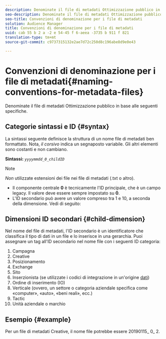 ```yaml
---
description: Denominate il file di metadati Ottimizzazione pubblico in base alle seguenti specifiche.
seo-description: Denominate il file di metadati Ottimizzazione pubblico in base alle seguenti specifiche.
seo-title: Convenzioni di denominazione per i file di metadati
solution: Audience Manager
title: Convenzioni di denominazione per i file di metadati
uuid: cab 55 b 2 a -2 e 54-45 f 6-aeea -3735 b 911 f 821
translation-type: tm+mt
source-git-commit: c9737315132e2ae7d72c250d8c196abe8d9e0e43

---
```



# Convenzioni di denominazione per i file di metadati{#naming-conventions-for-metadata-files}

Denominate il file di metadati Ottimizzazione pubblico in base alle seguenti specifiche.

## Categorie sintassi e ID {#syntax}

La sintassi seguente definisce la struttura di un nome file di metadati ben formattato. Nota, *il corsivo* indica un segnaposto variabile. Gli altri elementi sono costanti e non cambiano.

**Sintassi:** *`yyyymmdd_0_childID`*

>[!NOTE]
>
>*Non* utilizzate estensioni dei file nei file di metadati (.txt o altro).

<!--In the name syntax, you'll notice a parent ID variable. Don't confuse it with the parent ID used in the [metadata file contents](../../../reporting/audience-optimization-reports/metadata-files-intro/metadata-file-contents.md). These 2 variables seem similar, but they represent different things:-->

* Il componente centrale **0** è tecnicamente l&#39;ID principale, che è un campo legacy. Il valore deve essere sempre impostato su **0**.
* L&#39;ID secondario può avere un valore compreso tra 1 e 10, a seconda della dimensione. Vedi di seguito:

## Dimensioni ID secondari {#child-dimension}

Nel nome del file di metadati, l&#39;ID secondario è un identificatore che classifica il tipo di dati in un file e lo inserisce in una gerarchia. Puoi assegnare un tag all&#39;ID secondario nel nome file con i seguenti ID categoria:

1. Campagna
1. Creative
1. Posizionamento
1. Exchange
1. Sito
1. Inserzionista (se utilizzate i codici di integrazione in un&#39;origine [dati](../../../features/manage-datasources.md#details))
1. Ordine di inserimento (IO)
1. Verticale (ovvero, un settore o categoria aziendale specifica come «computer», «auto», «beni reali», ecc.)
1. Tactic
1. Unità aziendale o marchio

## Esempio {#example}

Per un file di metadati Creative, il nome file potrebbe essere 20190115_ 0_ 2.

<!--Let's take a look at how you would use these IDs in a metadata file name. As an example, say your data file consists of campaign creatives. In this case, the campaign is a parent object and the creatives are child objects because they belong to, or are contained by, the campaign. As a result, you'd choose the following IDs for the metadata file name:

* Parent ID: `1` 
* Child ID: `2`

Your metadata file name would look like this: `20150827_1_2`

Sometimes, you might have data that does not belong to a parent object. Whenever this is the case, select ID 0 for the parent ID. In this case, your file title would look like this: `20150827_0_2`. -->
